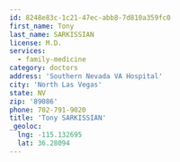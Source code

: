 ```yaml
---
id: 8248e83c-1c21-47ec-abb8-7d810a359fc0
first_name: Tony
last_name: SARKISSIAN
license: M.D.
services:
  - family-medicine
category: doctors
address: 'Southern Nevada VA Hospital'
city: 'North Las Vegas'
state: NV
zip: '89086'
phone: 702-791-9020
title: 'Tony SARKISSIAN'
_geoloc:
  lng: -115.132695
  lat: 36.28094
---
```

